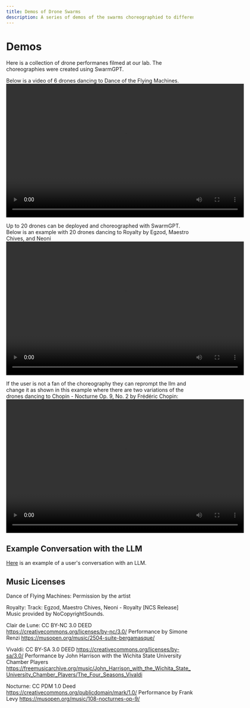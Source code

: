 ```yaml
---
title: Demos of Drone Swarms
description: A series of demos of the swarms choreographied to different songs
---
```


# Demos 
Here is a collection of drone performanes filmed at our lab. The choreographies were created using SwarmGPT.

Below is a video of 6 drones dancing to Dance of the Flying Machines.
<video width="640" height="360" controls>
  <source src="../media/video/dance_of_the_flying_machines_6_waypoint.mp4" type="video/mp4">
  Your browser does not support the video tag.
</video>

Up to 20 drones can be deployed and choreographed with SwarmGPT. Below is an example with 20 drones dancing to Royalty by Egzod, Maestro Chives, and Neoni 
<video width="640" height="360" controls>
  <source src="../media/video/royalty_20_primitive.mp4" type="video/mp4">
  Your browser does not support the video tag.
</video>

If the user is not a fan of the choreography they can reprompt the llm and change it as shown in this example where there are two variations of the drones dancing to Chopin - Nocturne Op. 9, No. 2 by Frédéric Chopin:
<video width="640" height="360" controls>
  <source src="../media/video/nocturne_8_reprompt_primitive.mp4" type="video/mp4">
  Your browser does not support the video tag.
</video>

## Example Conversation with the LLM
[Here](media/example_conversation.yaml) is an example of a user's conversation with an LLM. 


## Music Licenses
Dance of Flying Machines: Permission by the artist

Royalty:
Track: Egzod, Maestro Chives, Neoni - Royalty [NCS Release]
Music provided by NoCopyrightSounds.

Clair de Lune:
CC BY-NC 3.0 DEED
https://creativecommons.org/licenses/by-nc/3.0/
Performance by Simone Renzi
https://musopen.org/music/2504-suite-bergamasque/

Vivaldi:
CC BY-SA 3.0 DEED
https://creativecommons.org/licenses/by-sa/3.0/
Performance by John Harrison with the Wichita State University Chamber Players
https://freemusicarchive.org/music/John_Harrison_with_the_Wichita_State_University_Chamber_Players/The_Four_Seasons_Vivaldi

Nocturne:
CC PDM 1.0 Deed
https://creativecommons.org/publicdomain/mark/1.0/
Performance by Frank Levy
https://musopen.org/music/108-nocturnes-op-9/